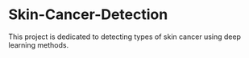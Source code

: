 # Skin-Cancer-Detection
This project is dedicated to detecting types of skin cancer using deep learning methods.
